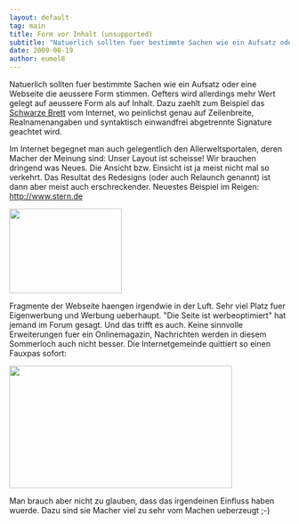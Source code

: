 ```yaml
---
layout: default
tag: main
title: Form vor Inhalt (unsupported)
subtitle: "Natuerlich sollten fuer bestimmte Sachen wie ein Aufsatz oder eine Webseite die aeussere Form stimmen. Oefters wird allerdings mehr Wert gelegt auf aeussere Form als auf Inhalt. Dazu zaehlt zum Beispiel das Schwarze Brett vom Internet, wo peinlichst&hellip;"
date: 2009-08-19
author: eumel8
---
```


Natuerlich sollten fuer bestimmte Sachen wie ein Aufsatz oder eine Webseite die aeussere Form stimmen. Oefters wird allerdings mehr Wert gelegt auf aeussere Form als auf Inhalt. Dazu zaehlt zum Beispiel das <a href="http://de.wikipedia.org/wiki/Usenet">Schwarze Brett</a> vom Internet, wo peinlichst genau auf Zeilenbreite, Realnamenangaben und syntaktisch einwandfrei abgetrennte Signature geachtet wird.

Im Internet begegnet man auch gelegentlich den Allerweltsportalen, deren Macher der Meinung sind: Unser Layout ist scheisse! Wir brauchen dringend was Neues. 
Die Ansicht bzw. Einsicht ist ja meist nicht mal so verkehrt. Das Resultat des Redesigns (oder auch Relaunch genannt) ist dann aber meist auch erschreckender. 
Neuestes Beispiel im Reigen: http://www.stern.de 

<div class="image_block"><img src="http://blog.eumelnet.de/blogs/media/blogs/blog/sternde.jpg" alt="" title="" width="202" height="152" /></div> 

Fragmente der Webseite haengen irgendwie in der Luft. Sehr viel Platz fuer Eigenwerbung und Werbung ueberhaupt. "Die Seite ist werbeoptimiert" hat jemand im Forum gesagt. Und das trifft es auch. Keine sinnvolle Erweiterungen fuer ein Onlinemagazin, Nachrichten werden in diesem Sommerloch auch nicht besser.
Die Internetgemeinde quittiert so einen Fauxpas sofort:

<div class="image_block"><img src="http://blog.eumelnet.de/blogs/media/blogs/blog/graph_sternde.png" alt="" title="" width="400" height="220" /></div> 

Man brauch aber nicht zu glauben, dass das irgendeinen Einfluss haben wuerde. Dazu sind sie Macher viel zu sehr vom Machen ueberzeugt ;-)

